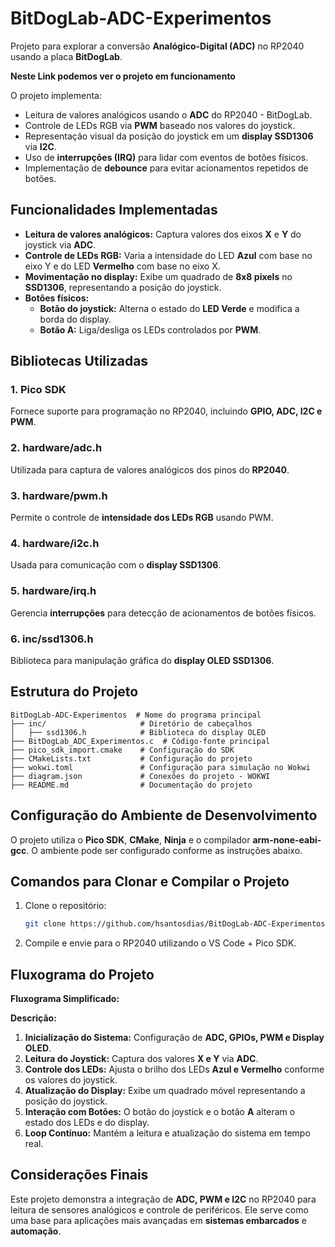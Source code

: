 # BitDogLab-ADC-Experimentos

Projeto para explorar a conversão **Analógico-Digital (ADC)** no RP2040 usando a placa **BitDogLab**.

**Neste Link podemos ver o projeto em funcionamento**


O projeto implementa:

* Leitura de valores analógicos usando o **ADC** do RP2040 - BitDogLab.
* Controle de LEDs RGB via **PWM** baseado nos valores do joystick.
* Representação visual da posição do joystick em um **display SSD1306** via **I2C**.
* Uso de **interrupções (IRQ)** para lidar com eventos de botões físicos.
* Implementação de **debounce** para evitar acionamentos repetidos de botões.

## Funcionalidades Implementadas

* **Leitura de valores analógicos:** Captura valores dos eixos **X** e **Y** do joystick via **ADC**.
* **Controle de LEDs RGB:** Varia a intensidade do LED **Azul** com base no eixo Y e do LED **Vermelho** com base no eixo X.
* **Movimentação no display:** Exibe um quadrado de **8x8 pixels** no **SSD1306**, representando a posição do joystick.
* **Botões físicos:**
  * **Botão do joystick:** Alterna o estado do **LED Verde** e modifica a borda do display.
  * **Botão A:** Liga/desliga os LEDs controlados por **PWM**.

## Bibliotecas Utilizadas

### **1. Pico SDK**
Fornece suporte para programação no RP2040, incluindo **GPIO, ADC, I2C e PWM**.

### **2. hardware/adc.h**
Utilizada para captura de valores analógicos dos pinos do **RP2040**.

### **3. hardware/pwm.h**
Permite o controle de **intensidade dos LEDs RGB** usando PWM.

### **4. hardware/i2c.h**
Usada para comunicação com o **display SSD1306**.

### **5. hardware/irq.h**
Gerencia **interrupções** para detecção de acionamentos de botões físicos.

### **6. inc/ssd1306.h**
Biblioteca para manipulação gráfica do **display OLED SSD1306**.

## Estrutura do Projeto

```plaintext
BitDogLab-ADC-Experimentos  # Nome do programa principal
├── inc/                     # Diretório de cabeçalhos
│   ├── ssd1306.h            # Biblioteca do display OLED
├── BitDogLab_ADC_Experimentos.c  # Código-fonte principal
├── pico_sdk_import.cmake    # Configuração do SDK
├── CMakeLists.txt           # Configuração do projeto
├── wokwi.toml               # Configuração para simulação no Wokwi
├── diagram.json             # Conexões do projeto - WOKWI
├── README.md                # Documentação do projeto
```

## Configuração do Ambiente de Desenvolvimento

O projeto utiliza o **Pico SDK**, **CMake**, **Ninja** e o compilador **arm-none-eabi-gcc**. O ambiente pode ser configurado conforme as instruções abaixo.

## Comandos para Clonar e Compilar o Projeto

1. Clone o repositório:
   ```bash
   git clone https://github.com/hsantosdias/BitDogLab-ADC-Experimentos.git
   ```
2. Compile e envie para o RP2040 utilizando o VS Code + Pico SDK.

## Fluxograma do Projeto

**Fluxograma Simplificado:**


**Descrição:**
1. **Inicialização do Sistema:** Configuração de **ADC, GPIOs, PWM e Display OLED**.
2. **Leitura do Joystick:** Captura dos valores **X e Y** via **ADC**.
3. **Controle dos LEDs:** Ajusta o brilho dos LEDs **Azul e Vermelho** conforme os valores do joystick.
4. **Atualização do Display:** Exibe um quadrado móvel representando a posição do joystick.
5. **Interação com Botões:** O botão do joystick e o botão **A** alteram o estado dos LEDs e do display.
6. **Loop Contínuo:** Mantém a leitura e atualização do sistema em tempo real.

## Considerações Finais

Este projeto demonstra a integração de **ADC, PWM e I2C** no RP2040 para leitura de sensores analógicos e controle de periféricos. Ele serve como uma base para aplicações mais avançadas em **sistemas embarcados** e **automação**.


